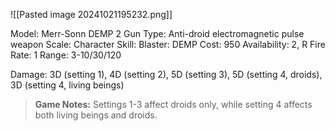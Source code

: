 ![[Pasted image 20241021195232.png]]

Model: Merr-Sonn DEMP 2 Gun
Type: Anti-droid electromagnetic pulse weapon
Scale: Character
Skill: Blaster: DEMP
Cost: 950
Availability: 2, R
Fire Rate: 1
Range: 3-10/30/120

Damage: 3D (setting 1), 4D (setting 2), 5D (setting 3), 5D (setting 4, droids), 3D (setting 4, living beings)

> **Game Notes:** 
> Settings 1-3 affect droids only, while setting 4 affects both living beings and droids.